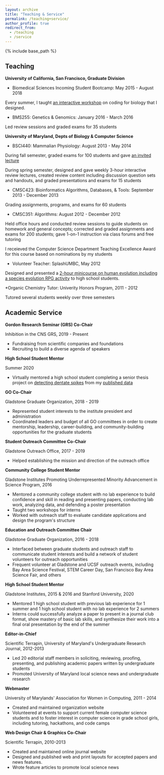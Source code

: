 ```yaml
---
layout: archive
title: "Teaching & Service"
permalink: /teaching+service/
author_profile: true
redirect_from:
  - /teaching
  - /service
---
```


{% include base_path %}

## Teaching

**University of California, San Francisco, Graduate Division**

* Biomedical Sciences Incoming Student Bootcamp: May 2015 - August 2018

Every summer, I taught [an interactive workshop](https://github.com/emilyasterjones/BMS-coding-bootcamp) on coding for biology that I designed.

* BMS255: Genetics & Genomics: January 2016 - March 2016

Led review sessions and graded exams for 35 students

**University of Maryland, Depts of Biology & Computer Science**

* BSCI440: Mammalian Physiology: August 2013 - May 2014

During fall semester, graded exams for 100 students and gave [an invited lecture](files/BSCI440_invited_lecture.pdf)

During spring semester, designed and gave weekly 3-hour interactive review lectures, created review content including discussion question sets and handouts, and graded presentations and exams for 15 students

* CMSC423: Bioinformatics Algorithms, Databases, & Tools: September 2013 - December 2013

Grading assignments, programs, and exams for 60 students

* CMSC351: Algorithms: August 2012 - December 2012

Held office hours and conducted review sessions to guide students on homework and general concepts; corrected and graded assignments and exams for 200 students; gave 1-on-1 instruction via class forums and free tutoring

I receieved the Computer Science Department Teaching Excellence Award for this course based on nominations by my students

* Volunteer Teacher: SplashUMBC, May 2012

Designed and presented a [2-hour minicourse on human evolution including a species evolution RPG activity](files/SPLASH_talk.zip) to high school students.

*Organic Chemistry Tutor: Univerity Honors Program, 2011 - 2012

Tutored several students weekly over three semesters

## Academic Service

**Gordon Research Seminar (GRS) Co-Chair**

Inhibition in the CNS GRS, 2019 - Present
* Fundraising from scientific companies and foundations
* Recruiting to build a diverse agenda of speakers

**High School Student Mentor**

Summer 2020
* Virtually mentored a high school student completing a senior thesis project on [detecting dentate spikes](https://github.com/y-kim-3/SRP2020/tree/master/Dentate%20Spikes) from my [published data](http://crcns.org/data-sets/hc/hc-26/about-hc-26)

**GO Co-Chair**

Gladstone Graduate Organization, 2018 - 2019
* Represented student interests to the institute president and administration
* Coordinated leaders and budget of all GO committees in order to create mentorship, leadership, career-building, and community-building opportunities for the graduate students

**Student Outreach Committee Co-Chair**

Gladstone Outreach Office, 2017 - 2019
* Helped establishing the mission and direction of the outreach office

**Community College Student Mentor**

Gladstone Institutes Promoting Underrepresented Minority Advancement in Science Program, 2016
* Mentored a community college student with no lab experience to build confidence and skill in reading and presenting papers, conducting lab work, analyzing data, and defending a poster presentation
* Taught two workshops for interns
* Worked with outreach staff to evaluate candidate applications and design the program's structure

**Education and Outreach Committee Chair**

Gladstone Graduate Organization, 2016 - 2018
* Interfaced between graduate students and outreach staff to communicate student interests and build a network of student volunteers for outreach opportunities
* Frequent volunteer at Gladstone and UCSF outreach events, including Bay Area Science Festival, STEM Career Day, San Francisco Bay Area Science Fair, and others
				
**High School Student Mentor**

Gladstone Institutes, 2015 & 2016 and Stanford University, 2020
* Mentored 1 high school student with previous lab experience for 1 summer and 1 high school student with no lab experience for 2 summers
* Interns could successfully analyze a paper to present in a journal club format, show mastery of basic lab skills, and synthesize their work into a final oral presentation by the end of the summer

**Editor-in-Chief**

Scientific Terrapin, University of Maryland's Undergraduate Research Journal, 2012-2013
* Led 20 editorial staff members in soliciting, reviewing, proofing, presenting, and publishing academic papers written by undergraduate students
* Promoted University of Maryland local science news and undergraduate research 

**Webmaster**

University of Marylands' Association for Women in Computing, 2011 - 2014
* Created and maintained organization website
* Volunteered at events to support current female computer science students and to foster interest in computer science in grade school girls, including tutoring, hackathons, and code camps

**Web Design Chair & Graphics Co-Chair**

Scientific Terrapin, 2010-2013
* Created and maintained online journal website
* Designed and published web and print layouts for accepted papers and news features.
* Wrote feature articles to promote local science news